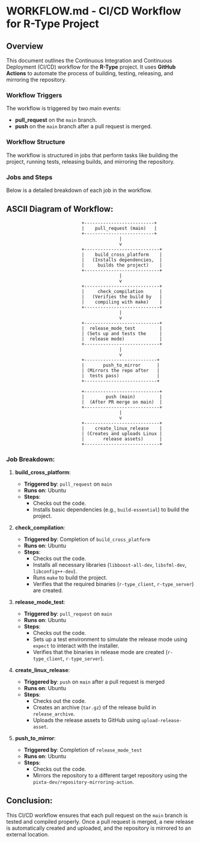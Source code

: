 
# WORKFLOW.md - CI/CD Workflow for R-Type Project

## Overview
This document outlines the Continuous Integration and Continuous Deployment (CI/CD) workflow for the **R-Type** project. It uses **GitHub Actions** to automate the process of building, testing, releasing, and mirroring the repository.

### Workflow Triggers
The workflow is triggered by two main events:
- **pull_request** on the `main` branch.
- **push** on the `main` branch after a pull request is merged.

### Workflow Structure
The workflow is structured in jobs that perform tasks like building the project, running tests, releasing builds, and mirroring the repository.

### Jobs and Steps
Below is a detailed breakdown of each job in the workflow.

## ASCII Diagram of Workflow:

```
                            +--------------------------+
                            |    pull_request (main)   |
                            +--------------------------+
                                          |
                                          v
                            +----------------------------+
                            |    build_cross_platform    |
                            |   (Installs dependencies,  |
                            |     builds the project)    |
                            +----------------------------+
                                          |
                                          v
                            +----------------------------+
                            |     check_compilation      |
                            |   (Verifies the build by   |
                            |    compiling with make)    |
                            +----------------------------+
                                          |
                                          v
                            +----------------------------+
                            |  release_mode_test         |
                            | (Sets up and tests the     |
                            |  release mode)             |
                            +----------------------------+
                                          |
                                          v
                            +---------------------------+
                            |       push_to_mirror      |
                            | (Mirrors the repo after   |
                            |  tests pass)              |
                            +---------------------------+

                            +----------------------------+
                            |        push (main)         |
                            |  (After PR merge on main)  |
                            +----------------------------+
                                          |
                                          v
                            +----------------------------+
                            |    create_linux_release    |
                            | (Creates and uploads Linux |
                            |       release assets)      |
                            +----------------------------+
```

### Job Breakdown:

1. **build_cross_platform**:
   - **Triggered by**: `pull_request` on `main`
   - **Runs on**: Ubuntu
   - **Steps**:
     - Checks out the code.
     - Installs basic dependencies (e.g., `build-essential`) to build the project.

2. **check_compilation**:
   - **Triggered by**: Completion of `build_cross_platform`
   - **Runs on**: Ubuntu
   - **Steps**:
     - Checks out the code.
     - Installs all necessary libraries (`libboost-all-dev`, `libsfml-dev`, `libconfig++-dev`).
     - Runs `make` to build the project.
     - Verifies that the required binaries (`r-type_client`, `r-type_server`) are created.

3. **release_mode_test**:
   - **Triggered by**: `pull_request` on `main`
   - **Runs on**: Ubuntu
   - **Steps**:
     - Checks out the code.
     - Sets up a test environment to simulate the release mode using `expect` to interact with the installer.
     - Verifies that the binaries in release mode are created (`r-type_client`, `r-type_server`).

4. **create_linux_release**:
   - **Triggered by**: `push` on `main` after a pull request is merged
   - **Runs on**: Ubuntu
   - **Steps**:
     - Checks out the code.
     - Creates an archive (`tar.gz`) of the release build in `release_archive`.
     - Uploads the release assets to GitHub using `upload-release-asset`.

5. **push_to_mirror**:
   - **Triggered by**: Completion of `release_mode_test`
   - **Runs on**: Ubuntu
   - **Steps**:
     - Checks out the code.
     - Mirrors the repository to a different target repository using the `pixta-dev/repository-mirroring-action`.

## Conclusion:
This CI/CD workflow ensures that each pull request on the `main` branch is tested and compiled properly. Once a pull request is merged, a new release is automatically created and uploaded, and the repository is mirrored to an external location.
